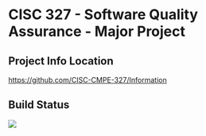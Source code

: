 CISC 327 - Software Quality Assurance - Major Project
=====================================================

Project Info Location
---------------------
https://github.com/CISC-CMPE-327/Information

Build Status
------------
[![](https://github.com/nilstuerling/CISC-327-Web-Project/workflows/pytest-actions.yml/badge.svg)]()


